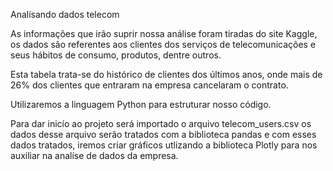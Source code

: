 Analísando dados telecom

As informações que irão suprir nossa análise foram tiradas
do site Kaggle, os dados são referentes aos clientes dos serviços
de telecomunicações e seus hábitos de consumo, produtos, dentre outros.

Esta tabela trata-se do histórico de clientes dos últimos anos, onde mais de 
26% dos clientes que entraram na empresa cancelaram o contrato.

Utilizaremos a linguagem Python para estruturar nosso código.

Para dar inicío ao projeto será importado o arquivo telecom_users.csv 
os dados desse arquivo serão tratados com a biblioteca pandas e com 
esses dados tratados, iremos criar gráficos utlizando a biblioteca Plotly para nos auxiliar na analíse de dados da empresa.

